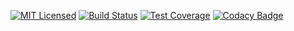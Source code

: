 [![MIT Licensed](https://img.shields.io/github/license/go-ap/storage.svg)](https://raw.githubusercontent.com/go-ap/storage/master/LICENSE)
[![Build Status](https://builds.sr.ht/~mariusor/storage.svg)](https://builds.sr.ht/~mariusor/storage)
[![Test Coverage](https://codecov.io/gh/go-ap/storage/branch/master/graph/badge.svg)](https://codecov.io/gh/go-ap/storage)
[![Codacy Badge](https://api.codacy.com/project/badge/Grade/29664f7ae6c643bca76700143e912cd3)](https://www.codacy.com/app/go-ap/storage/dashboard)
